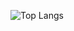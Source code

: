 ![Top Langs](https://github-readme-stats.vercel.app/api/top-langs/?username=blobbo7&layout=donut&theme=dark)
